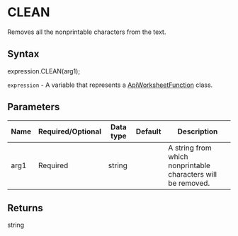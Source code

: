 # CLEAN

Removes all the nonprintable characters from the text.

## Syntax

expression.CLEAN(arg1);

`expression` - A variable that represents a [ApiWorksheetFunction](../ApiWorksheetFunction.md) class.

## Parameters

| **Name** | **Required/Optional** | **Data type** | **Default** | **Description** |
| ------------- | ------------- | ------------- | ------------- | ------------- |
| arg1 | Required | string |  | A string from which nonprintable characters will be removed. |

## Returns

string